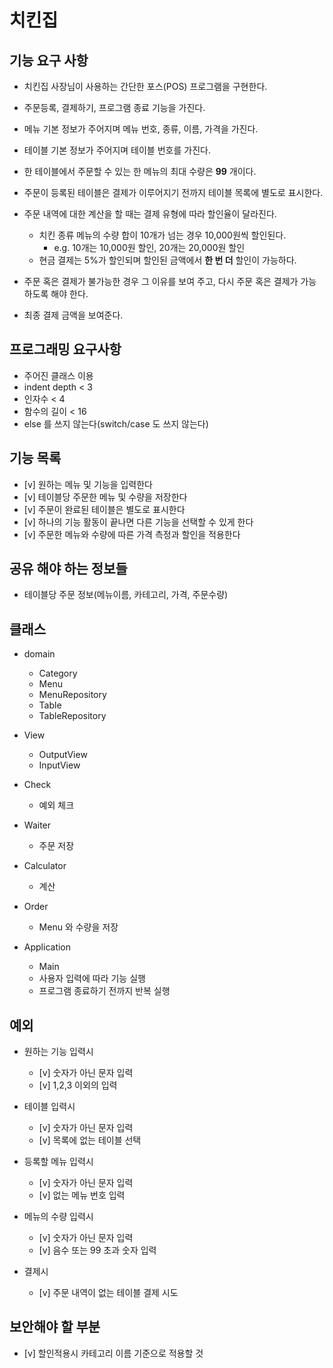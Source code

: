 # 치킨집
## 기능 요구 사항
- 치킨집 사장님이 사용하는 간단한 포스(POS) 프로그램을 구현한다.   
- 주문등록, 결제하기, 프로그램 종료 기능을 가진다.
- 메뉴 기본 정보가 주어지며 메뉴 번호, 종류, 이름, 가격을 가진다.
- 테이블 기본 정보가 주어지며 테이블 번호를 가진다.
- 한 테이블에서 주문할 수 있는 한 메뉴의 최대 수량은 __99__ 개이다.
- 주문이 등록된 테이블은 결제가 이루어지기 전까지 테이블 목록에 별도로 표시한다.

- 주문 내역에 대한 계산을 할 때는 결제 유형에 따라 할인율이 달라진다.
  - 치킨 종류 메뉴의 수량 합이 10개가 넘는 경우 10,000원씩 할인된다.
    - e.g. 10개는 10,000원 할인, 20개는 20,000원 할인
  - 현금 결제는 5%가 할인되며 할인된 금액에서 __한 번 더__ 할인이 가능하다.

- 주문 혹은 결제가 불가능한 경우 그 이유를 보여 주고, 
  다시 주문 혹은 결제가 가능하도록 해야 한다. 
- 최종 결제 금액을 보여준다.

## 프로그래밍 요구사항
- 주어진 클래스 이용
- indent depth < 3
- 인자수 < 4
- 함수의 길이 < 16
- else 를 쓰지 않는다(switch/case 도 쓰지 않는다)

## 기능 목록
- [v] 원하는 메뉴 및 기능을 입력한다
- [v] 테이블당 주문한 메뉴 및 수량을 저장한다
- [v] 주문이 완료된 테이블은 별도로 표시한다
- [v] 하나의 기능 활동이 끝나면 다른 기능을 선택할 수 있게 한다
- [v] 주문한 메뉴와 수량에 따른 가격 측정과 할인을 적용한다

## 공유 해야 하는 정보들
- 테이블당 주문 정보(메뉴이름, 카테고리, 가격, 주문수량)
 
## 클래스
- domain
  - Category
  - Menu
  - MenuRepository
  - Table
  - TableRepository
  
- View
  - OutputView
  - InputView

- Check
  - 예외 체크
  
- Waiter
  - 주문 저장
  
- Calculator
  - 계산
  
- Order
  - Menu 와 수량을 저장
  
- Application
  - Main
  - 사용자 입력에 따라 기능 실행
  - 프로그램 종료하기 전까지 반복 실행

  
## 예외
- 원하는 기능 입력시
  - [v] 숫자가 아닌 문자 입력
  - [v] 1,2,3 이외의 입력

- 테이블 입력시
  - [v] 숫자가 아닌 문자 입력
  - [v] 목록에 없는 테이블 선택
  
- 등록할 메뉴 입력시
  - [v] 숫자가 아닌 문자 입력
  - [v] 없는 메뉴 번호 입력
  
- 메뉴의 수량 입력시
  - [v] 숫자가 아닌 문자 입력
  - [v] 음수 또는 99 초과 숫자 입력

- 결제시
  - [v] 주문 내역이 없는 테이블 결제 시도


## 보안해야 할 부분
- [v] 할인적용시 카테고리 이름 기준으로 적용할 것
